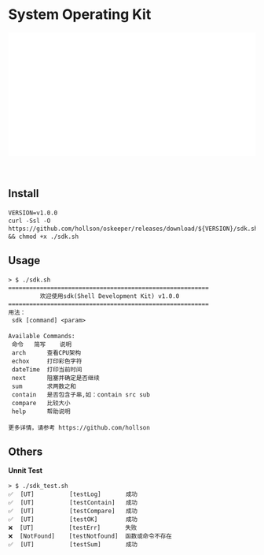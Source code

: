 

# System Operating Kit

![gdk](./favicon.svg?description=1&language=1&pattern=Floating%20Cogs&theme=Light)

<br/>

## Install
```shell
VERSION=v1.0.0
curl -Ssl -O https://github.com/hollson/oskeeper/releases/download/${VERSION}/sdk.sh && chmod +x ./sdk.sh
```

## Usage
```shell
> $ ./sdk.sh
=========================================================
         欢迎使用sdk(Shell Development Kit) v1.0.0
=========================================================
用法：
 sdk [command] <param>

Available Commands:
 命令   简写    说明
 arch      查看CPU架构
 echox     打印彩色字符
 dateTime  打印当前时间
 next      阻塞并确定是否继续
 sum       求两数之和
 contain   是否包含子串,如：contain src sub
 compare   比较大小
 help      帮助说明

更多详情，请参考 https://github.com/hollson
```

## Others
**Unnit Test**
```shell
> $ ./sdk_test.sh 
✅  [UT]          [testLog]       成功
✅  [UT]          [testContain]   成功
✅  [UT]          [testCompare]   成功
✅  [UT]          [testOK]        成功
❌  [UT]          [testErr]       失败
❌  [NotFound]    [testNotfound]  函数或命令不存在
✅  [UT]          [testSum]       成功
```

